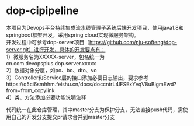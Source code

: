 # dop-cipipeline

本项目为Devops平台持续集成流水线管理子系统后端开发项目，使用java1.8和springboot框架开发，采用spring cloud实现微服务架构。   
开发过程中可参考dop-server项目（https://github.com/nju-softeng/dop-server.git）进行开发，具体的开发要点有：   
1）微服务名为XXXXX-server，包名统一为cn.com.devopsplus.dop.server.xxxxx   
2）数据对象分层，如po、bo、dto、vo   
3）Controller和Service层的接口添加必要日志输出，要求参考https://q5ci6smhhm.feishu.cn/docs/doccntrL4lFSExYvqV8uBlgmEwd?from=from_copylink    
4）类、方法添加必要功能说明注释   

代码统一在此仓库管理，其中master分支为保护分支，无法直接push代码，需使用自己的开发分支提交pr请求合并到master分支   

